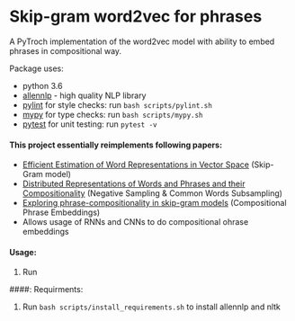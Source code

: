 # Skip-gram word2vec for phrases
A PyTroch implementation of the word2vec model with ability to embed phrases in compositional way.

Package uses:
* python 3.6
* [allennlp](https://github.com/allenai/allennlp) - high quality NLP library
* [pylint](https://www.pylint.org/) for style checks: run `bash scripts/pylint.sh` 
* [mypy](http://mypy-lang.org/) for type checks: run `bash scripts/mypy.sh`  
* [pytest](https://docs.pytest.org/en/latest/) for unit testing: run `pytest -v` 

#### This project essentially reimplements following papers:
* [Efficient Estimation of Word Representations in Vector Space](https://arxiv.org/pdf/1301.3781.pdf) (Skip-Gram model)
* [Distributed Representations of Words and Phrases and their Compositionality](https://arxiv.org/pdf/1310.4546.pdf) (Negative Sampling & Common Words Subsampling)
* [Exploring phrase-compositionality in skip-gram models](https://arxiv.org/pdf/1607.06208.pdf) (Compositional Phrase Embeddings)
* Allows usage of RNNs and CNNs to do compositional ohrase embeddings


#### Usage:
1. Run 

####: Requirments:
1. Run `bash scripts/install_requirements.sh` to install allennlp and nltk 
